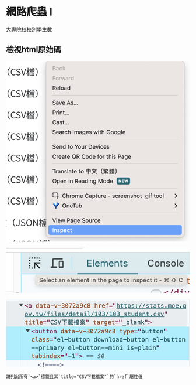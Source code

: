 
# 網路爬蟲 I

[大專院校校別學生數](https://data.gov.tw/dataset/6231)

## 檢視html原始碼

![](../img/2024-03-23-13-01-32.png)

![](../img/2024-03-23-13-05-37.png)

![](../img/2024-03-23-13-03-16.png)

```
請列出所有`<a>`標籤且其`title="CSV下載檔案"`的`href`屬性值
```
